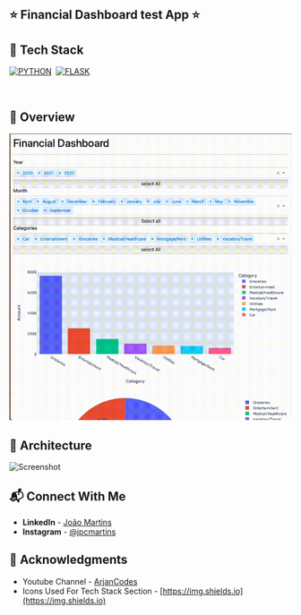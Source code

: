 ## ⭐ Financial Dashboard test App ⭐

## 📌 Tech Stack

[![PYTHON](https://img.shields.io/badge/Python-3776AB?style=for-the-badge&logo=python&logoColor=white)](https://github.com/joao82)&nbsp;
[![FLASK](https://img.shields.io/badge/Flask-000000?style=for-the-badge&logo=flask&logoColor=white)](https://github.com/joao82)&nbsp;

<br>

## 📸 Overview

![Screenshot](./assets/img/financialDash.gif?raw=true "Financial dashboard")

## 📡 Architecture

![Screenshot](./src/img/architecture.png?raw=true "App Architecture")

## 📬 Connect With Me

- **LinkedIn** - [João Martins](https://www.linkedin.com/in/joão-pedro-martins-755ba64b/)
- **Instagram** - [@jpcmartins](https://www.instagram.com/jpcmartins/)

## 📌 Acknowledgments

- Youtube Channel - [ArjanCodes](https://www.youtube.com/watch?v=L_KlPZ5qBOU&t=9s)
- Icons Used For Tech Stack Section - [https://img.shields.io](https://img.shields.io)
